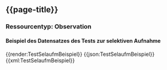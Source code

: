 ## {{page-title}}

### Ressourcentyp: Observation

#### Beispiel des Datensatzes des Tests zur selektiven Aufnahme

<tabs>
    <tab title="Übersicht">      
        {{render:TestSelaufmBeispiel}}
    </tab>
    <tab title="JSON">
        {{json:TestSelaufmBeispiel}}
    </tab>
    <tab title="XML">
        {{xml:TestSelaufmBeispiel}}
    </tab>
</tabs>